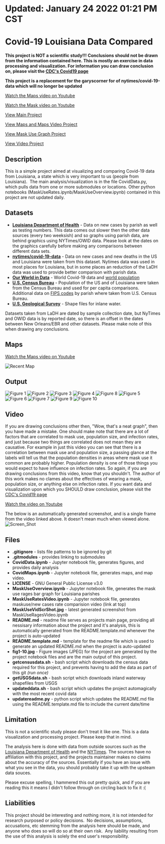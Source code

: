 # Updated: January 24 2022  01:21 PM CST

# Covid-19 Louisiana Data Compared

**This project is NOT a scientific study!!!  Conclusions should not be drawn from the information contained here.  This is mostly an exercise in data processing and visualization.  For information you can draw conclusion on, please visit the [CDC's Covid19 page](https://www.cdc.gov/coronavirus/2019-ncov/index.html)**

**This project is a replacement for the garyscorner for of nytimes/covid-19-data which will no longer be updated**

[Watch the Maps video on Youtube](https://youtu.be/RiEHIBp87I8)

[Watch the Mask video on Youtube](https://youtu.be/4GHW_iREiJE)

[View Main Project](https://github.com/GarysCorner/Covid19-LaCompared/blob/master/CovidData.ipynb)

[View Maps and Maps Video Project](https://github.com/GarysCorner/Covid19-LaCompared/blob/master/CovidMaps.ipynb)

[View Mask Use Graph Project](https://github.com/GarysCorner/Covid19-LaCompared/blob/master/MaskUseOverview.ipynb)

[View Video Project](https://github.com/GarysCorner/Covid19-LaCompared/blob/master/MaskUseRatesVideo.ipynb)

## Description
This is a simple project aimed at visualizing and comparing Covid-19 data from Louisiana, a state which is very important to us (people from Louisiana).  The main analysis/visualization is in the file CovidData.py, which pulls data from one or more submodules or locations.  Other python notebooks (MaskUseRates.ipynb/MaskUseOverview.ipynb) contained in this project are not updated daily.

## Datasets

* **[Louisiana Department of Health](https://ldh.la.gov/Coronavirus/)** - Data on new cases by parish as well as testing numbers.  This data comes out slower then the other data sources (every two weeksish) and so graphs using parish data, are behind graphics using NYTimes/OWID data.  Please look at the dates on the graphics carefully before making any comparisons between different data sets.
* **[nytimes/covid-19-data](https://github.com/nytimes/covid-19-data)** - Data on new cases and new deaths in the US and Louisiana were taken from this dataset.  Nytimes data was used in most places for Louisiana, but in some places an reduction of the LaDH data was used to provide better comparison with parish data.
* **[Our World in Data](https://github.com/owid/covid-19-data/)** - World Covid-19 data and [world population](https://ourworldindata.org/world-population-growth)
* **[U.S. Census Bureau](https://www.census.gov)** - Population of the US and of Louisiana were taken from the Census Bureau and used for per capita comparisons.  Additional data on [FIPS codes](https://www.census.gov/2010census/xls/fips_codes_website.xls) by parish where taken from U.S. Census Bureau.
* **[U.S. Geological Survey](https://pubs.usgs.gov/of/1998/of98-805/html/gismeta.htm)** - Shape files for inlane water.

Datasets taken from LaDH are dated by sample collection date, but NyTimes and OWID data is by reported date, so there is an offset in the dates between New Orleans/EBR and other datasets.  Please make note of this when drawing any conclusions.

## Maps

[Watch the Maps video on Youtube](https://youtu.be/RiEHIBp87I8)

![Recent Map](https://github.com/GarysCorner/Covid19-LaCompared/blob/master/RecentMap.jpg)

## Output

![Figure 1](https://github.com/GarysCorner/Covid19-LaCompared/blob/master/fig1.jpg)
![Figure 2](https://github.com/GarysCorner/Covid19-LaCompared/blob/master/fig2.jpg)
![Figure 3](https://github.com/GarysCorner/Covid19-LaCompared/blob/master/fig3.jpg)
![Figure 4](https://github.com/GarysCorner/Covid19-LaCompared/blob/master/fig4.jpg)
![Figure 8](https://github.com/GarysCorner/Covid19-LaCompared/blob/master/fig8.jpg)
![Figure 5](https://github.com/GarysCorner/Covid19-LaCompared/blob/master/fig5.jpg)
![Figure 6](https://github.com/GarysCorner/Covid19-LaCompared/blob/master/fig6.jpg)
![Figure 7](https://github.com/GarysCorner/Covid19-LaCompared/blob/master/fig7.jpg)
![Figure 9](https://github.com/GarysCorner/Covid19-LaCompared/blob/master/fig9.jpg)
![Figure 10](https://github.com/GarysCorner/Covid19-LaCompared/blob/master/fig10.jpg)

## Video

If you are drawing conclusions other then, "Wow, that's a neat graph", then you have made a mistake.  One should make note that there are a lot of factors that are correlated to mask use, population size, and infection rates, and just because two things are correlated does not mean they are causative.  For example in just this video you can see that there is a correlation between mask use and population size, a passing glance at the labels will tell us that the population densities in areas where mask use it common are probably higher.  Population density is one of those things you would expect to have influence on infection rates.  So again, if you are drawing conclusions from this video, know that you shouldn't. The author of this work makes no clames about the effectives of wearing a mask, population size, or anything else on infection rates.  If you want data and visualization upon which you SHOULD draw conclusion, please visit the [CDC's Covid19 page](https://www.cdc.gov/coronavirus/2019-ncov/index.html)

[Watch the video on Youtube](https://youtu.be/4GHW_iREiJE)

The below is an automatically generated screenshot, and is a single frame from the video linked above.  It doesn't mean much when viewed alone.
![Screen_Shot](https://github.com/GarysCorner/Covid19-LaCompared/blob/master/MaskUseVidScrShot.jpg)

## Files

* **.gitignore** - lists file patterns to be ignored by git
* **.gitmodules** - provides linking to submodules
* **CovidData.ipynb** - Jupyter notebook file, generates figures, and provides daily analysis
* **CovidMaps.ipynb** - Jupyter notebook file, generates maps, and map video.
* **LICENSE** - GNU General Public License v3.0
* **MaskUseOverview.ipynb** - Jupyter notebook file, generates the mask use rages bar graph for Louisiana parishes
* **MaskUseRatesVideo.ipynb** - Jupyter notebook file, generates maskuse/new cases rate comparision video (link at top)
* **MaskUseVidScrShot.jpg** - latest generated screenshot from MaskUseRagesVideo.ipynb
* **README.md** - readme file serves as projects main page, providing all nessisary information about the project and it's analysis, this is automatically generated from the README.template.md whenever the project is auto-updated
* **README.template.md** - template for the readme file which is used to generate an updated README.md when the project is auto-updated
* **fig1-10.jpg** - Figure images (JPEG) for the project are generated by the project notebook files and are the main output of this project.
* **getcensusdata.sh** - bash script which downloads the census data required for this project, and prevents having to add the data as part of this git *(run once)*
* **getUSGSdata.sh** - bash script which downloads inland waterway shapefiles from USGS
* **updateddata.sh** - bash script which updates the project automagically with the most recent covid data
* **updatereadme.py** - python script which updates the README.md file using the README.template.md file to include the current date/time

## Limitation

This is not a scientific study please don't treat it like one.  This is a data visualization and processing project.  Please keep that in mind.

The analysis here is done with data from outside sources such as the [Louisiana Department of Health](https://ldh.la.gov/) and the [NYTimes](https://github.com/nytimes/covid-19-data/).  The sources have no affiliation with this project, and the projects maintainer makes no claims about the accuracy of the sources.  Essentially if you have an issue with what you see in the data, you should probably take it up with the upsteam data souces.

Please excuse spelling, I hammered this out pretty quick, and if you are reading this it means I didn't follow through on circling back to fix it :(

## Liabilities
This project should be interesting and nothing more, it is not intended for research purposed or policy decisions.  No decisions, assumptions, accusations, etc stemming from the analysis here should be made, and anyone who does so will do so at their own risk.  Any liability resulting from the use of this analysis is solely the end user's responsibility. 

